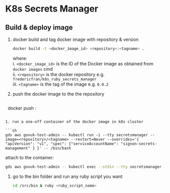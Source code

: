 # K8s Secrets Manager

## Build & deploy image

1. docker build and  tag docker image with repository & version

   ```sh
   docker build -t <docker_image_id> <repository>:<tagname> .
   ```

   where:  
   i. `<docker_image_id>` is the ID of the Docker image as obtained from `docker images` cmd  
   ii. `<repository>` is the docker repository e.g. `fredericfran/k8s_ruby_secrets_manager`  
   iii. `<tagname>` is the tag of the image e.g. `0.0.2`

1. push the docker image to the the repository

   ```sh
   docker push <repository>:<tagname>
   ```

1. run a one-off container of the docker image in k8s cluster

   ```sh
   gds aws govuk-test-admin -- kubectl run -i --tty secretsmanager --image=<repository>/<tagname> --restart=Never --overrides='{ "apiVersion": "v1", "spec": {"serviceAccountName": "signon-secrets-management" } }' -- /bin/bash  
   ```

   attach to the container:

   ```sh
   gds aws govuk-test-admin -- kubectl exec --stdin --tty secretsmanager -- /bin/bash
   ```

1. go to the bin folder and run any ruby script you want

   ```sh
   cd /src/bin & ruby <ruby_script_name>
   ```

